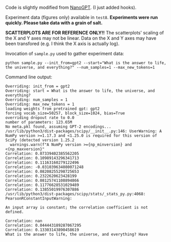 Code is slightly modified from [NanoGPT](https://github.com/karpathy/nanoGPT). (I just added hooks).

Experiment data (figures only) available in `test8`. **Experiments were run quickly. Please take data with a grain of salt.**

**SCATTERPLOTS ARE FOR REFERENCE ONLY!!** The scatterplots' scaling of the X and Y axes may not be linear. Data on the X and Y axes may have been transfored (e.g. I think the X axis is actually log).

Invocation of `sample.py` used to gather experiment data:
```
python sample.py --init_from=gpt2 --start="What is the answer to life, the universe, and everything?" --num_samples=1 --max_new_tokens=1
```

Command line output:
```
Overriding: init_from = gpt2
Overriding: start = What is the answer to life, the universe, and everything?
Overriding: num_samples = 1
Overriding: max_new_tokens = 1
loading weights from pretrained gpt: gpt2
forcing vocab_size=50257, block_size=1024, bias=True
overriding dropout rate to 0.0
number of parameters: 123.65M
No meta.pkl found, assuming GPT-2 encodings...
/usr/lib/python3/dist-packages/scipy/__init__.py:146: UserWarning: A NumPy version >=1.17.3 and <1.25.0 is required for this version of SciPy (detected version 1.25.2
  warnings.warn(f"A NumPy version >={np_minversion} and <{np_maxversion}"
Correlation: 0.07339402385562205
Correlation: 0.10989143296341713
Correlation: 0.11163160279122496
Correlation: -0.031039634080071248
Correlation: 0.08208255298725653
Correlation: 0.2322620623428199
Correlation: 0.08125741108894866
Correlation: 0.11776628531029489
Correlation: 0.13855019976307886
/usr/lib/python3/dist-packages/scipy/stats/_stats_py.py:4068: PearsonRConstantInputWarning:

An input array is constant; the correlation coefficient is not defined.

Correlation: nan
Correlation: 0.044443189287067295
Correlation: 0.13303143890458619
What is the answer to life, the universe, and everything? Have
```
